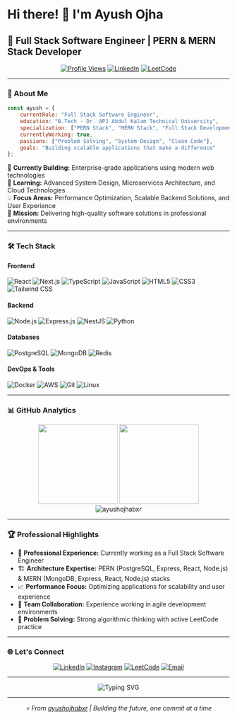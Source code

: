 # Hi there! 👋 I'm Ayush Ojha

## 🚀 Full Stack Software Engineer | PERN & MERN Stack Developer 

<div align="center">
  
[![Profile Views](https://komarev.com/ghpvc/?username=ayushojhabxr&label=Profile%20views&color=0e75b6&style=flat)](https://github.com/ayushojhabxr)
[![LinkedIn](https://img.shields.io/badge/LinkedIn-Connect-blue?style=flat&logo=linkedin)](https://linkedin.com/in/ayush-ojha)
[![LeetCode](https://img.shields.io/badge/LeetCode-Solve-orange?style=flat&logo=leetcode)](https://www.leetcode.com/ayush__ojha)

</div>

---

### 💼 About Me

```javascript
const ayush = {
    currentRole: "Full Stack Software Engineer",
    education: "B.Tech - Dr. APJ Abdul Kalam Technical University",
    specialization: ["PERN Stack", "MERN Stack", "Full Stack Development"],
    currentlyWorking: true,
    passions: ["Problem Solving", "System Design", "Clean Code"],
    goals: "Building scalable applications that make a difference"
};
```

🔧 **Currently Building:** Enterprise-grade applications using modern web technologies  
🌱 **Learning:** Advanced System Design, Microservices Architecture, and Cloud Technologies  
💡 **Focus Areas:** Performance Optimization, Scalable Backend Solutions, and User Experience  
🎯 **Mission:** Delivering high-quality software solutions in professional environments

---

### 🛠️ Tech Stack

#### **Frontend**
![React](https://img.shields.io/badge/React-20232A?style=for-the-badge&logo=react&logoColor=61DAFB)
![Next.js](https://img.shields.io/badge/Next.js-000000?style=for-the-badge&logo=next.js&logoColor=white)
![TypeScript](https://img.shields.io/badge/TypeScript-007ACC?style=for-the-badge&logo=typescript&logoColor=white)
![JavaScript](https://img.shields.io/badge/JavaScript-F7DF1E?style=for-the-badge&logo=javascript&logoColor=black)
![HTML5](https://img.shields.io/badge/HTML5-E34F26?style=for-the-badge&logo=html5&logoColor=white)
![CSS3](https://img.shields.io/badge/CSS3-1572B6?style=for-the-badge&logo=css3&logoColor=white)
![Tailwind CSS](https://img.shields.io/badge/Tailwind_CSS-38B2AC?style=for-the-badge&logo=tailwind-css&logoColor=white)

#### **Backend**
![Node.js](https://img.shields.io/badge/Node.js-43853D?style=for-the-badge&logo=node.js&logoColor=white)
![Express.js](https://img.shields.io/badge/Express.js-404D59?style=for-the-badge&logo=express&logoColor=white)
![NestJS](https://img.shields.io/badge/NestJS-E0234E?style=for-the-badge&logo=nestjs&logoColor=white)
![Python](https://img.shields.io/badge/Python-3776AB?style=for-the-badge&logo=python&logoColor=white)

#### **Databases**
![PostgreSQL](https://img.shields.io/badge/PostgreSQL-316192?style=for-the-badge&logo=postgresql&logoColor=white)
![MongoDB](https://img.shields.io/badge/MongoDB-4EA94B?style=for-the-badge&logo=mongodb&logoColor=white)
![Redis](https://img.shields.io/badge/Redis-DC382D?style=for-the-badge&logo=redis&logoColor=white)

#### **DevOps & Tools**
![Docker](https://img.shields.io/badge/Docker-2496ED?style=for-the-badge&logo=docker&logoColor=white)
![AWS](https://img.shields.io/badge/AWS-232F3E?style=for-the-badge&logo=amazon-aws&logoColor=white)
![Git](https://img.shields.io/badge/Git-F05032?style=for-the-badge&logo=git&logoColor=white)
![Linux](https://img.shields.io/badge/Linux-FCC624?style=for-the-badge&logo=linux&logoColor=black)

---

### 📊 GitHub Analytics

<div align="center">
  <img height="180em" src="https://github-readme-stats.vercel.app/api?username=ayushojhabxr&show_icons=true&theme=tokyonight&include_all_commits=true&count_private=true"/>
  <img height="180em" src="https://github-readme-stats.vercel.app/api/top-langs/?username=ayushojhabxr&layout=compact&langs_count=8&theme=tokyonight"/>
</div>

<div align="center">
  <img src="https://github-readme-streak-stats.herokuapp.com/?user=ayushojhabxr&theme=tokyonight" alt="ayushojhabxr" />
</div>

---

### 🏆 Professional Highlights

- 💼 **Professional Experience:** Currently working as a Full Stack Software Engineer
- 🏗️ **Architecture Expertise:** PERN (PostgreSQL, Express, React, Node.js) & MERN (MongoDB, Express, React, Node.js) stacks
- 📈 **Performance Focus:** Optimizing applications for scalability and user experience
- 🤝 **Team Collaboration:** Experience working in agile development environments
- 🎯 **Problem Solving:** Strong algorithmic thinking with active LeetCode practice

---

### 🌐 Let's Connect

<div align="center">

[![LinkedIn](https://img.shields.io/badge/LinkedIn-0077B5?style=for-the-badge&logo=linkedin&logoColor=white)](https://linkedin.com/in/ayush-ojha)
[![Instagram](https://img.shields.io/badge/Instagram-E4405F?style=for-the-badge&logo=instagram&logoColor=white)](https://instagram.com/ayush.___.ojha)
[![LeetCode](https://img.shields.io/badge/LeetCode-FFA116?style=for-the-badge&logo=leetcode&logoColor=black)](https://www.leetcode.com/ayush__ojha)
[![Email](https://img.shields.io/badge/Email-D14836?style=for-the-badge&logo=gmail&logoColor=white)](mailto:ayushojha@example.com)

</div>

---

<div align="center">
  <img src="https://readme-typing-svg.herokuapp.com?font=Fira+Code&pause=1000&color=58A6FF&center=true&vCenter=true&width=435&lines=Full+Stack+Software+Engineer;PERN+%26+MERN+Stack+Developer;Always+learning+new+technologies;Building+scalable+solutions" alt="Typing SVG" />
</div>

---

<div align="center">
  <i>⭐️ From <a href="https://github.com/ayushojhabxr">ayushojhabxr</a> | Building the future, one commit at a time</i>
</div>

